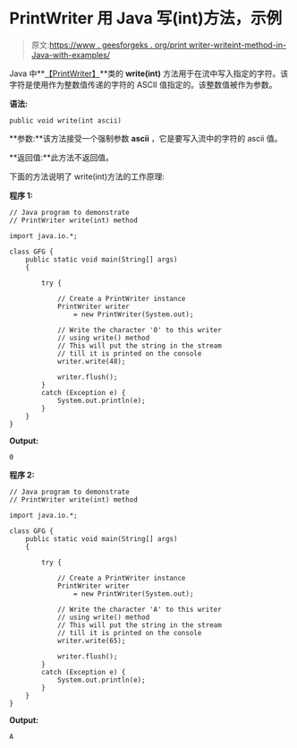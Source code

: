# PrintWriter 用 Java 写(int)方法，示例

> 原文:[https://www . geesforgeks . org/print writer-writeint-method-in-Java-with-examples/](https://www.geeksforgeeks.org/printwriter-writeint-method-in-java-with-examples/)

Java 中**[【PrintWriter】](https://www.geeksforgeeks.org/java-io-printwriter-class-java-set-1/)**类的 **write(int)** 方法用于在流中写入指定的字符。该字符是使用作为整数值传递的字符的 ASCII 值指定的。该整数值被作为参数。

**语法:**

```
public void write(int ascii)
```

**参数:**该方法接受一个强制参数 **ascii** ，它是要写入流中的字符的 ascii 值。

**返回值:**此方法不返回值。

下面的方法说明了 write(int)方法的工作原理:

**程序 1:**

```
// Java program to demonstrate
// PrintWriter write(int) method

import java.io.*;

class GFG {
    public static void main(String[] args)
    {

        try {

            // Create a PrintWriter instance
            PrintWriter writer
                = new PrintWriter(System.out);

            // Write the character '0' to this writer
            // using write() method
            // This will put the string in the stream
            // till it is printed on the console
            writer.write(48);

            writer.flush();
        }
        catch (Exception e) {
            System.out.println(e);
        }
    }
}
```

**Output:**

```
0

```

**程序 2:**

```
// Java program to demonstrate
// PrintWriter write(int) method

import java.io.*;

class GFG {
    public static void main(String[] args)
    {

        try {

            // Create a PrintWriter instance
            PrintWriter writer
                = new PrintWriter(System.out);

            // Write the character 'A' to this writer
            // using write() method
            // This will put the string in the stream
            // till it is printed on the console
            writer.write(65);

            writer.flush();
        }
        catch (Exception e) {
            System.out.println(e);
        }
    }
}
```

**Output:**

```
A

```